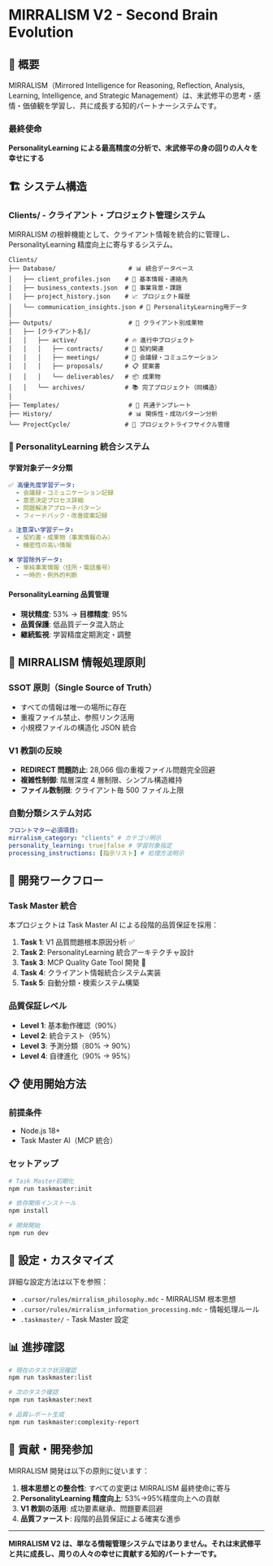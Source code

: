 # MIRRALISM V2 - Second Brain Evolution

## 🧠 概要

MIRRALISM（Mirrored Intelligence for Reasoning, Reflection, Analysis, Learning, Intelligence, and Strategic Management）は、末武修平の思考・感情・価値観を学習し、共に成長する知的パートナーシステムです。

### 最終使命

**PersonalityLearning による最高精度の分析で、末武修平の身の回りの人々を幸せにする**

## 🏗️ システム構造

### Clients/ - クライアント・プロジェクト管理システム

MIRRALISM の根幹機能として、クライアント情報を統合的に管理し、PersonalityLearning 精度向上に寄与するシステム。

```
Clients/
├── Database/                    # 📊 統合データベース
│   ├── client_profiles.json    # 👤 基本情報・連絡先
│   ├── business_contexts.json  # 💼 事業背景・課題
│   ├── project_history.json    # 📈 プロジェクト履歴
│   └── communication_insights.json # 🧠 PersonalityLearning用データ
│
├── Outputs/                     # 📁 クライアント別成果物
│   ├── [クライアント名]/
│   │   ├── active/             # 🔥 進行中プロジェクト
│   │   │   ├── contracts/      # 📜 契約関連
│   │   │   ├── meetings/       # 🤝 会議録・コミュニケーション
│   │   │   ├── proposals/      # 📋 提案書
│   │   │   └── deliverables/   # 📦 成果物
│   │   └── archives/           # 📚 完了プロジェクト（同構造）
│
├── Templates/                   # 📝 共通テンプレート
├── History/                     # 📊 関係性・成功パターン分析
└── ProjectCycle/               # 🔄 プロジェクトライフサイクル管理
```

### 🧠 PersonalityLearning 統合システム

#### 学習対象データ分類

```yaml
✅ 高優先度学習データ:
  - 会議録・コミュニケーション記録
  - 意思決定プロセス詳細
  - 問題解決アプローチパターン
  - フィードバック・改善提案記録

⚠️ 注意深い学習データ:
  - 契約書・成果物（事実情報のみ）
  - 機密性の高い情報

❌ 学習除外データ:
  - 単純事実情報（住所・電話番号）
  - 一時的・例外的判断
```

#### PersonalityLearning 品質管理

- **現状精度**: 53% → **目標精度**: 95%
- **品質保護**: 低品質データ混入防止
- **継続監視**: 学習精度定期測定・調整

## 🔄 MIRRALISM 情報処理原則

### SSOT 原則（Single Source of Truth）

- すべての情報は唯一の場所に存在
- 重複ファイル禁止、参照リンク活用
- 小規模ファイルの構造化 JSON 統合

### V1 教訓の反映

- **REDIRECT 問題防止**: 28,066 個の重複ファイル問題完全回避
- **複雑性制御**: 階層深度 4 層制限、シンプル構造維持
- **ファイル数制限**: クライアント毎 500 ファイル上限

### 自動分類システム対応

```yaml
フロントマター必須項目:
mirralism_category: "clients" # カテゴリ明示
personality_learning: true|false # 学習対象指定
processing_instructions: [指示リスト] # 処理方法明示
```

## 🚀 開発ワークフロー

### Task Master 統合

本プロジェクトは Task Master AI による段階的品質保証を採用：

1. **Task 1**: V1 品質問題根本原因分析 ✅
2. **Task 2**: PersonalityLearning 統合アーキテクチャ設計
3. **Task 3**: MCP Quality Gate Tool 開発 🔄
4. **Task 4**: クライアント情報統合システム実装
5. **Task 5**: 自動分類・検索システム構築

### 品質保証レベル

- **Level 1**: 基本動作確認（90%）
- **Level 2**: 統合テスト（95%）
- **Level 3**: 予測分類（80% → 90%）
- **Level 4**: 自律進化（90% → 95%）

## 📋 使用開始方法

### 前提条件

- Node.js 18+
- Task Master AI（MCP 統合）

### セットアップ

```bash
# Task Master初期化
npm run taskmaster:init

# 依存関係インストール
npm install

# 開発開始
npm run dev
```

## 🔧 設定・カスタマイズ

詳細な設定方法は以下を参照：

- `.cursor/rules/mirralism_philosophy.mdc` - MIRRALISM 根本思想
- `.cursor/rules/mirralism_information_processing.mdc` - 情報処理ルール
- `.taskmaster/` - Task Master 設定

## 📊 進捗確認

```bash
# 現在のタスク状況確認
npm run taskmaster:list

# 次のタスク確認
npm run taskmaster:next

# 品質レポート生成
npm run taskmaster:complexity-report
```

## 🤝 貢献・開発参加

MIRRALISM 開発は以下の原則に従います：

1. **根本思想との整合性**: すべての変更は MIRRALISM 最終使命に寄与
2. **PersonalityLearning 精度向上**: 53%→95%精度向上への貢献
3. **V1 教訓の活用**: 成功要素継承、問題要素回避
4. **品質ファースト**: 段階的品質保証による確実な進歩

---

**MIRRALISM V2 は、単なる情報管理システムではありません。それは末武修平と共に成長し、周りの人々の幸せに貢献する知的パートナーです。**
